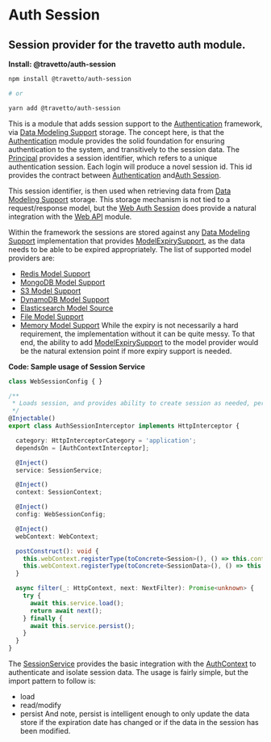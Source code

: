 <!-- This file was generated by @travetto/doc and should not be modified directly -->
<!-- Please modify https://github.com/travetto/travetto/tree/main/module/auth-session/DOC.tsx and execute "npx trv doc" to rebuild -->
# Auth Session

## Session provider for the travetto auth module.

**Install: @travetto/auth-session**
```bash
npm install @travetto/auth-session

# or

yarn add @travetto/auth-session
```

This is a module that adds session support to the [Authentication](https://github.com/travetto/travetto/tree/main/module/auth#readme "Authentication scaffolding for the Travetto framework") framework, via [Data Modeling Support](https://github.com/travetto/travetto/tree/main/module/model#readme "Datastore abstraction for core operations.") storage.  The concept here, is that the [Authentication](https://github.com/travetto/travetto/tree/main/module/auth#readme "Authentication scaffolding for the Travetto framework") module provides the solid foundation for ensuring authentication to the system, and transitively to the session data. The [Principal](https://github.com/travetto/travetto/tree/main/module/auth/src/types/principal.ts#L7) provides a session identifier, which refers to a unique authentication session.  Each login will produce a novel session id.  This id provides the contract between [Authentication](https://github.com/travetto/travetto/tree/main/module/auth#readme "Authentication scaffolding for the Travetto framework") and[Auth Session](https://github.com/travetto/travetto/tree/main/module/auth-session#readme "Session provider for the travetto auth module.").  

This session identifier, is then used when retrieving data from [Data Modeling Support](https://github.com/travetto/travetto/tree/main/module/model#readme "Datastore abstraction for core operations.") storage. This storage mechanism is not tied to a request/response model, but the [Web Auth Session](https://github.com/travetto/travetto/tree/main/module/auth-web-session#readme "Web authentication session integration support for the Travetto framework") does provide a natural integration with the [Web API](https://github.com/travetto/travetto/tree/main/module/web#readme "Declarative api for Web Applications with support for the dependency injection.") module.   

Within the framework the sessions are stored against any [Data Modeling Support](https://github.com/travetto/travetto/tree/main/module/model#readme "Datastore abstraction for core operations.") implementation that provides [ModelExpirySupport](https://github.com/travetto/travetto/tree/main/module/model/src/types/expiry.ts#L10), as the data needs to be able to be expired appropriately.  The list of supported model providers are:
   *  [Redis Model Support](https://github.com/travetto/travetto/tree/main/module/model-redis#readme "Redis backing for the travetto model module.")
   *  [MongoDB Model Support](https://github.com/travetto/travetto/tree/main/module/model-mongo#readme "Mongo backing for the travetto model module.")
   *  [S3 Model Support](https://github.com/travetto/travetto/tree/main/module/model-s3#readme "S3 backing for the travetto model module.")
   *  [DynamoDB Model Support](https://github.com/travetto/travetto/tree/main/module/model-dynamodb#readme "DynamoDB backing for the travetto model module.")
   *  [Elasticsearch Model Source](https://github.com/travetto/travetto/tree/main/module/model-elasticsearch#readme "Elasticsearch backing for the travetto model module, with real-time modeling support for Elasticsearch mappings.")
   *  [File Model Support](https://github.com/travetto/travetto/tree/main/module/model-file#readme "File system backing for the travetto model module.")
   *  [Memory Model Support](https://github.com/travetto/travetto/tree/main/module/model-memory#readme "Memory backing for the travetto model module.")
While the expiry is not necessarily a hard requirement, the implementation without it can be quite messy.  To that end, the ability to add [ModelExpirySupport](https://github.com/travetto/travetto/tree/main/module/model/src/types/expiry.ts#L10) to the model provider would be the natural extension point if more expiry support is needed.

**Code: Sample usage of Session Service**
```typescript
class WebSessionConfig { }

/**
 * Loads session, and provides ability to create session as needed, persists when complete.
 */
@Injectable()
export class AuthSessionInterceptor implements HttpInterceptor {

  category: HttpInterceptorCategory = 'application';
  dependsOn = [AuthContextInterceptor];

  @Inject()
  service: SessionService;

  @Inject()
  context: SessionContext;

  @Inject()
  config: WebSessionConfig;

  @Inject()
  webContext: WebContext;

  postConstruct(): void {
    this.webContext.registerType(toConcrete<Session>(), () => this.context.get(true));
    this.webContext.registerType(toConcrete<SessionData>(), () => this.context.get(true).data);
  }

  async filter(_: HttpContext, next: NextFilter): Promise<unknown> {
    try {
      await this.service.load();
      return await next();
    } finally {
      await this.service.persist();
    }
  }
}
```

The [SessionService](https://github.com/travetto/travetto/tree/main/module/auth-session/src/service.ts#L14) provides the basic integration with the [AuthContext](https://github.com/travetto/travetto/tree/main/module/auth/src/context.ts#L14) to authenticate and isolate session data.  The usage is fairly simple, but the import pattern to follow is:
   *  load
   *  read/modify
   *  persist
And note, persist is intelligent enough to only update the data store if the expiration date has changed or if the data in the session has been modified.
